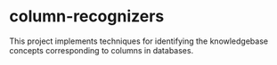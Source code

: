 column-recognizers
==================

This project implements techniques for identifying the knowledgebase concepts corresponding to columns in databases.
